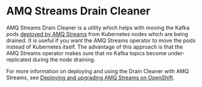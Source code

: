 # AMQ Streams Drain Cleaner

AMQ Streams Drain Cleaner is a utility which helps with moving the Kafka pods [deployed by AMQ Streams]( https://access.redhat.com/documentation/en-us/red_hat_amq_streams/2.4/html/deploying_and_upgrading_amq_streams_on_openshift) from Kubernetes nodes which are being drained.
It is useful if you want the AMQ Streams operator to move the pods instead of Kubernetes itself.
The advantage of this approach is that the AMQ Streams operator makes sure that no Kafka topics become under-replicated during the node draining.

For more information on deploying and using the Drain Cleaner with AMQ Streams, see [Deploying and upgrading AMQ Streams on OpenShift](https://access.redhat.com/documentation/en-us/red_hat_amq_streams/2.4/html-single/deploying_and_upgrading_amq_streams_on_openshift).
